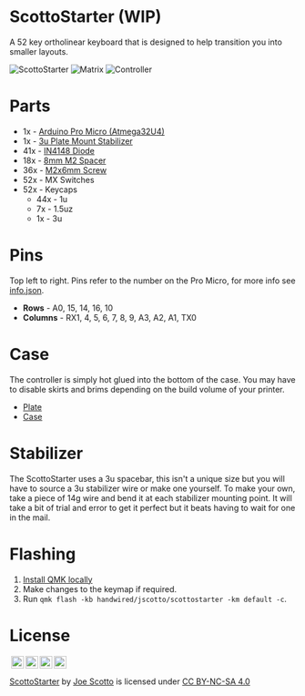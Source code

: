# ScottoStarter (WIP)

A 52 key ortholinear keyboard that is designed to help transition you into smaller layouts.

![ScottoStarter](https://user-images.githubusercontent.com/8194147/194448130-6270a86a-2794-474c-b43d-1042a35bd41a.jpg)
![Matrix](https://user-images.githubusercontent.com/8194147/194448158-ac15d897-9dd6-431e-ab2a-94d3c64ff069.jpg)
![Controller](https://user-images.githubusercontent.com/8194147/194448172-a8f095bc-6731-4647-859a-797a4201f8a1.jpg)

<!--
![ScottoStarter](https://user-images.githubusercontent.com/8194147/193435831-0216b09f-f500-457c-bb8a-a558330e786e.jpg)
![Matrix](https://user-images.githubusercontent.com/8194147/193435827-86c512b3-368f-4385-937a-316ecfe61c94.jpg)
![Controller](https://user-images.githubusercontent.com/8194147/193435829-58c55a69-d7db-4ae8-ad00-207e046fd9d4.jpg) -->

# Parts

-   1x - [Arduino Pro Micro (Atmega32U4)](https://amzn.to/3LwgAUq)
-   1x - [3u Plate Mount Stabilizer](https://amzn.to/3xUEvHz)
-   41x - [IN4148 Diode](https://amzn.to/3DMbQZ5)
-   18x - [8mm M2 Spacer](https://amzn.to/3r1xdxO)
-   36x - [M2x6mm Screw](https://amzn.to/3r1xdxO)
-   52x - MX Switches
-   52x - Keycaps
    -   44x - 1u
    -   7x - 1.5uz
    -   1x - 3u

# Pins

Top left to right. Pins refer to the number on the Pro Micro, for more info see [info.json](QMK/info.json).

-   **Rows** - A0, 15, 14, 16, 10
-   **Columns** - RX1, 4, 5, 6, 7, 8, 9, A3, A2, A1, TX0

# Case

The controller is simply hot glued into the bottom of the case. You may have to disable skirts and brims depending on the build volume of your printer.

-   [Plate](Case/ScottoStarter%20-%20Plate.stl)
-   [Case](Case/ScottoStarter%20-%20Case.stl)

# Stabilizer

The ScottoStarter uses a 3u spacebar, this isn't a unique size but you will have to source a 3u stabilizer wire or make one yourself. To make your own, take a piece of 14g wire and bend it at each stabilizer mounting point. It will take a bit of trial and error to get it perfect but it beats having to wait for one in the mail.

# Flashing

1. [Install QMK locally](https://github.com/qmk/qmk_firmware)
2. Make changes to the keymap if required.
3. Run `qmk flash -kb handwired/jscotto/scottostarter -km default -c`.

# License

<img style="height:22px!important;margin-left:3px;vertical-align:text-bottom;" src="https://mirrors.creativecommons.org/presskit/icons/cc.svg?ref=chooser-v1"><img style="height:22px!important;margin-left:3px;vertical-align:text-bottom;" src="https://mirrors.creativecommons.org/presskit/icons/by.svg?ref=chooser-v1"><img style="height:22px!important;margin-left:3px;vertical-align:text-bottom;" src="https://mirrors.creativecommons.org/presskit/icons/nc.svg?ref=chooser-v1"><img style="height:22px!important;margin-left:3px;vertical-align:text-bottom;" src="https://mirrors.creativecommons.org/presskit/icons/sa.svg?ref=chooser-v1"></a></p>

<p xmlns:cc="http://creativecommons.org/ns#" xmlns:dct="http://purl.org/dc/terms/"><a property="dct:title" rel="cc:attributionURL" href="https://github.com/joe-scotto/keyboards/tree/main/ScottoStarter">ScottoStarter</a> by <a rel="cc:attributionURL dct:creator" property="cc:attributionName" href="https://github.com/joe-scotto">Joe Scotto</a> is licensed under <a href="http://creativecommons.org/licenses/by-nc-sa/4.0/?ref=chooser-v1" target="_blank" rel="license noopener noreferrer" style="display:inline-block;">CC BY-NC-SA 4.0
